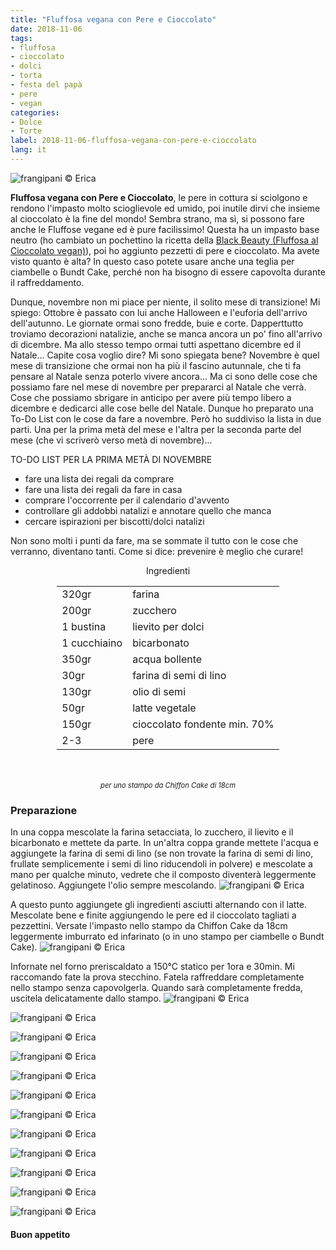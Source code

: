 ```yaml
---
title: "Fluffosa vegana con Pere e Cioccolato"
date: 2018-11-06
tags:
- fluffosa
- cioccolato
- dolci
- torta
- festa del papà
- pere
- vegan
categories:
- Dolce
- Torte
label: 2018-11-06-fluffosa-vegana-con-pere-e-cioccolato
lang: it
---
```

![](header.jpg "frangipani © Erica")

**Fluffosa vegana con Pere e Cioccolato**, le pere in cottura si sciolgono e rendono l'impasto molto scioglievole ed umido, poi inutile dirvi che insieme al cioccolato è la fine del mondo! Sembra strano, ma sì, si possono fare anche le Fluffose vegane ed è pure facilissimo! Questa ha un impasto base neutro (ho cambiato un pochettino la ricetta della <a href="https://frangipani.raiano.ch/2016-10-18-black-beauty/" target="_blank">Black Beauty (Fluffosa al Cioccolato vegan)</a>), poi ho aggiunto pezzetti di pere e cioccolato. Ma avete visto quanto è alta? In questo caso potete usare anche una teglia per ciambelle o Bundt Cake, perché non ha bisogno di essere capovolta durante il raffreddamento.

Dunque, novembre non mi piace per niente, il solito mese di transizione! Mi spiego: Ottobre è passato con lui anche Halloween e l'euforia dell'arrivo dell'autunno. Le giornate ormai sono fredde, buie e corte. Dapperttutto troviamo decorazioni natalizie, anche se manca ancora un po' fino all'arrivo di dicembre. Ma allo stesso tempo ormai tutti aspettano dicembre ed il Natale... Capite cosa voglio dire? Mi sono spiegata bene? Novembre è quel mese di transizione che ormai non ha più il fascino autunnale, che ti fa pensare al Natale senza poterlo vivere ancora... Ma ci sono delle cose che possiamo fare nel mese di novembre per prepararci al Natale che verrà. Cose che possiamo sbrigare in anticipo per avere più tempo libero a dicembre e dedicarci alle cose belle del Natale. Dunque ho preparato una To-Do List con le cose da fare a novembre. Però ho suddiviso la lista in due parti. Una per la prima metà del mese e l'altra per la seconda parte del mese (che vi scriverò verso metà di novembre)...

TO-DO LIST PER LA PRIMA METÀ DI NOVEMBRE

- fare una lista dei regali da comprare
- fare una lista dei regali da fare in casa
- comprare l'occorrente per il calendario d'avvento
- controllare gli addobbi natalizi e annotare quello che manca
- cercare ispirazioni per biscotti/dolci natalizi

Non sono molti i punti da fare, ma se sommate il tutto con le cose che verranno, diventano tanti. Come si dice: prevenire è meglio che curare!

<div id="wrapper" style="text-align: center">
  <div id="yourdiv" style="display: inline-block;">
    <div class="ingredients" itemscope itemtype="http://schema.org/Recipe">
      <span itemprop="name" style="display:none;">Fluffosa vegana con Pere e Cioccolato</span>
      <span itemprop="recipeCategory" style="display:none;">Dolce</span>
      <img itemprop="image" style="display:none;" class="ignore-gallery-item" src="header.jpeg"/>
      <span itemprop="author" style="display:none;">Erica Raiano</span>
      <span itemprop="description" style="display:none;">Fluffosa vegana con Pere e Cioccolato, le pere in cottura si sciolgono e rendono l'impasto molto scioglievole ed umido, poi inutile dirvi che insieme al cioccolato è la fine del mondo!</span>
      <div class="ingredients-title">Ingredienti</div>
      <table>
        <tbody>
          </tr>
          <tr itemprop="recipeIngredient">
            <td>320gr</td>
            <td>farina</td>
          </tr>
          <tr itemprop="recipeIngredient">
            <td>200gr</td>
            <td>zucchero</td>
          </tr>
          <tr itemprop="recipeIngredient">
            <td>1 bustina</td>
            <td>lievito per dolci</td>
          </tr>
          <tr itemprop="recipeIngredient">
            <td>1 cucchiaino</td>
            <td>bicarbonato</td>
          </tr>
          <tr itemprop="recipeIngredient">
            <td>350gr</td>
            <td>acqua bollente</td>
          </tr>
          <tr itemprop="recipeIngredient">
            <td>30gr</td>
            <td>farina di semi di lino</td>
          </tr>
          <tr itemprop="recipeIngredient">
            <td>130gr</td>
            <td>olio di semi</td>
          </tr>
          <tr itemprop="recipeIngredient">
            <td>50gr</td>
            <td>latte vegetale</td>
          </tr>
          <tr itemprop="recipeIngredient">
            <td>150gr</td>
            <td>cioccolato fondente min. 70%</td>
          </tr>
          <tr itemprop="recipeIngredient">
            <td>2-3</td>
            <td>pere</td> 
          </tr>
        </tbody>
      </table>
      <br></br>
      <i class="pull-right" style="font-size: 80%;">per uno stampo da Chiffon Cake di 18cm</i>
    </div>
  </div>
</div>


<h3>
  <font color="grey">
    <i class="fa-solid fa-gears"></i>
  </font> Preparazione
</h3>

In una coppa mescolate la farina setacciata, lo zucchero, il lievito e il bicarbonato e mettete da parte. In un'altra coppa grande mettete l'acqua e aggiungete la farina di semi di lino (se non trovate la farina di semi di lino, frullate semplicemente i semi di lino riducendoli in polvere) e mescolate a mano per qualche minuto, vedrete che il composto diventerà leggermente gelatinoso. Aggiungete l'olio sempre mescolando.
![](liquidi.jpg "frangipani © Erica")

A questo punto aggiungete gli ingredienti asciutti alternando con il latte. Mescolate bene e finite aggiungendo le pere ed il cioccolato tagliati a pezzettini. Versate l'impasto nello stampo da Chiffon Cake da 18cm leggermente imburrato ed infarinato (o in uno stampo per ciambelle o Bundt Cake).
![](teglia.jpg "frangipani © Erica")

Infornate nel forno preriscaldato a 150°C statico per 1ora e 30min. Mi raccomando fate la prova stecchino. Fatela raffreddare completamente nello stampo senza capovolgerla. Quando sarà completamente fredda, uscitela delicatamente dallo stampo.
![](risultato1.jpg "frangipani © Erica")

![](risultato2.jpg "frangipani © Erica")

![](risultato3.jpg "frangipani © Erica")

![](risultato4.jpg "frangipani © Erica")

![](risultato5.jpg "frangipani © Erica")

![](risultato6.jpg "frangipani © Erica")

![](risultato7.jpg "frangipani © Erica")

![](risultato8.jpg "frangipani © Erica")

![](risultato9.jpg "frangipani © Erica")

![](risultato10.jpg "frangipani © Erica")

![](risultato11.jpg "frangipani © Erica")

![](risultato12.jpg "frangipani © Erica")

<h4>Buon appetito
  <font color="red">
    <i class="fa-regular fa-face-smile"></i>
  </font>
</h4>
